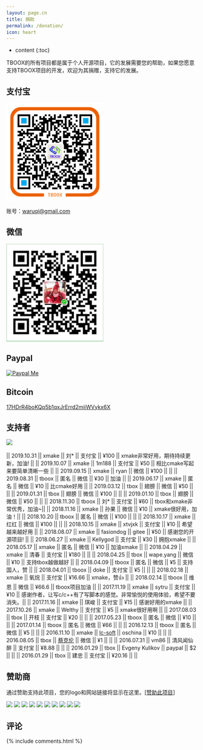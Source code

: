 ```yaml
---
layout: page.cn
title: 捐助
permalink: /donation/
icon: heart
---
```


* content
{:toc}

TBOOX的所有项目都是属于个人开源项目，它的发展需要您的帮助，如果您愿意支持TBOOX项目的开发，欢迎为其捐赠，支持它的发展。

## 支付宝

<img src="/static/img/alipay.png" alt="alipay" width="256" height="256">

账号：waruqi@gmail.com

## 微信 

<img src="/static/img/weixin.png" alt="weixin" width="256" height="256">

## Paypal

[![Paypal Me](/static/img/paypal.png)](http://paypal.me/tboox/5)

## Bitcoin

[17HDrR4boKQp5b1qxJrErrd2miiWVykx6X](https://www.blockchain.com/btc/payment_request?address=17HDrR4boKQp5b1qxJrErrd2miiWVykx6X)

## 支持者

<a href="https://opencollective.com/xmake#backers" target="_blank"><img src="https://opencollective.com/xmake/backers.svg?width=890"></a>

|| 2019.10.31 || xmake || 刘* || 支付宝 || ¥100 || xmake非常好用，期待持续更新，加油! ||
|| 2019.10.07 || xmake || 1m188 || 支付宝 || ¥50 || 相比cmake写起来要简单清晰一些 ||
|| 2019.09.15 || xmake || ryan || 微信 || ¥100 ||  ||
|| 2019.08.31 || tboox || 匿名 || 微信 || ¥30 || 加油 ||
|| 2019.06.17 || xmake || 匿名 || 微信 || ¥10 || 比cmake好用 ||
|| 2019.03.12 || tbox || 翅膀 || 微信 || ¥50 || ||
|| 2019.01.31 || tbox || 翅膀 || 微信 || ¥100 || ||
|| 2019.01.10 || tbox || 翅膀 || 微信 || ¥50 || ||
|| 2018.11.30 || tboox || 刘* || 支付宝 || ¥60 || tbox和xmake非常优秀，加油~||
|| 2018.11.16 || xmake || 孙果 || 微信 || ¥10 || xmake很好用，加油！||
|| 2018.10.20 || tboox || 匿名 || 微信 || ¥100 || ||
|| 2018.10.17 || xmake || 红红 || 微信 || ¥100 || ||
|| 2018.10.15 || xmake || xtvjxk || 支付宝 || ¥10 || 希望越来越好用 ||
|| 2018.08.07 || xmake || fasiondog || gitee || ¥50 || 感谢您的开源项目! ||
|| 2018.06.27 || xmake || Kellygod || 支付宝 || ¥30 || 拥抱xmake ||
|| 2018.05.17 || xmake || 匿名 || 微信 || ¥10 || 加油xmake ||
|| 2018.04.29 || xmake || 清春 || 支付宝 || ¥180 || ||
|| 2018.04.25 || tbox || wape.yang || 微信 || ¥10 || 支持tbox越做越好 ||
|| 2018.04.09 || tboox || 匿名 || 微信 || ¥5 || 支持国人，赞 ||
|| 2018.04.01 || tboox || doke || 支付宝 || ¥5 || ||
|| 2018.02.18 || xmake || 氧烷 || 支付宝 || ¥16.66 || xmake，赞👍 ||
|| 2018.02.14 || tboox || 维恩 || 微信 || ¥66.6 || tboox项目加油 ||
|| 2017.11.19 || xmake || sytru || 支付宝 || ¥10 || 感谢作者，让写c/c++有了写脚本的感觉。非常愉悦的使用体验，希望不要消失。||
|| 2017.11.16 || xmake || 琪峻 || 支付宝 || ¥15 || 感谢好用的xmake ||
|| 2017.10.26 || xmake || Welthy || 支付宝 || ¥5 || xmake很好用啊 ||
|| 2017.08.03 || tbox || 开枝 || 支付宝 || ¥20 || ||
|| 2017.05.23 || tboox || 匿名 || 微信 || ¥10 || ||
|| 2017.01.14 || tboox || 匿名 || 微信 || ¥66 || ||
|| 2016.12.13 || tboox || 匿名 || 微信 || ¥5 || ||
|| 2016.11.10 || xmake || [lc-soft](https://github.com/lc-soft) || oschina || ¥10 || ||
|| 2016.08.05 || tbox || [蔡克伦](https://github.com/caikelun) || 微信 || ¥1 || ||
|| 2016.07.31 || vm86 || 清风闻仙醉 || 支付宝 || ¥8.88 || ||
|| 2016.01.29 || tbox || Evgeny Kulikov || paypal || $2 || ||
|| 2016.01.29 || tbox || 建忠 || 支付宝 || ¥20.16 || ||

## 赞助商

通过赞助支持此项目，您的logo和网站链接将显示在这里。[[赞助此项目](https://opencollective.com/xmake#sponsor)]

<a href="https://opencollective.com/xmake/sponsor/0/website" target="_blank"><img src="https://opencollective.com/xmake/sponsor/0/avatar.svg"></a>
<a href="https://opencollective.com/xmake/sponsor/1/website" target="_blank"><img src="https://opencollective.com/xmake/sponsor/1/avatar.svg"></a>
<a href="https://opencollective.com/xmake/sponsor/2/website" target="_blank"><img src="https://opencollective.com/xmake/sponsor/2/avatar.svg"></a>
<a href="https://opencollective.com/xmake/sponsor/3/website" target="_blank"><img src="https://opencollective.com/xmake/sponsor/3/avatar.svg"></a>
<a href="https://opencollective.com/xmake/sponsor/4/website" target="_blank"><img src="https://opencollective.com/xmake/sponsor/4/avatar.svg"></a>
<a href="https://opencollective.com/xmake/sponsor/5/website" target="_blank"><img src="https://opencollective.com/xmake/sponsor/5/avatar.svg"></a>
<a href="https://opencollective.com/xmake/sponsor/6/website" target="_blank"><img src="https://opencollective.com/xmake/sponsor/6/avatar.svg"></a>
<a href="https://opencollective.com/xmake/sponsor/7/website" target="_blank"><img src="https://opencollective.com/xmake/sponsor/7/avatar.svg"></a>
<a href="https://opencollective.com/xmake/sponsor/8/website" target="_blank"><img src="https://opencollective.com/xmake/sponsor/8/avatar.svg"></a>
<a href="https://opencollective.com/xmake/sponsor/9/website" target="_blank"><img src="https://opencollective.com/xmake/sponsor/9/avatar.svg"></a>

## 评论

{% include comments.html %}
